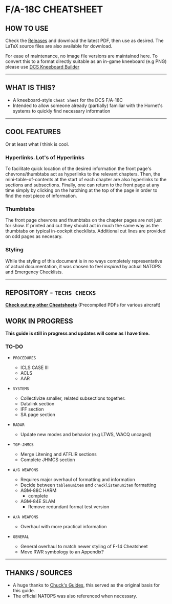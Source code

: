 # F/A-18C CHEATSHEET

## HOW TO USE

Check the [Releases](https://github.com/Techneatium/F18_CheatSheet/releases) and download the latest PDF, then use as desired. The LaTeX source files are also available for download.

For ease of maintenance, no image file versions are maintained here. To convert this to a format directly suitable as an in-game kneeboard (e.g PNG) please use [DCS Kneeboard Builder](https://dcskneeboardbuilder.com/)

***

## WHAT IS THIS?

- A kneeboard-style `Cheat Sheet` for the DCS F/A-18C
- Intended to allow someone already (partially) familiar with the Hornet's systems to quickly find necessary information

***

## COOL FEATURES

Or at least what *I* think is cool.

### Hyperlinks. Lot's of Hyperlinks

To facilitate quick location of the desired information the front page's chevrons/thumbtabs act as hyperlinks to the relevant chapters. Then, the mini-table-of-contents at the start of each chapter are also hyperlinks to the sections and subsections. Finally, one can return to the front page at any time simply by clicking on the hatching at the top of the page in order to find the next piece of information.

### Thumbtabs

The front page chevrons and thumbtabs on the chapter pages are not just for show. If printed and cut they should act in much the same way as the thumbtabs on typical in-cockpit checklists. Additional cut lines are provided on odd pages as necesary.

### Styling

While the styling of this document is in no ways completely representative of actual documentation, it was chosen to feel *inspired* by actual NATOPS and Emergency Checklists.

***

## REPOSITORY - `TECHS CHECKS`

[**Check out my other Cheatsheets**](https://github.com/Techneatium/Techs-Checks) (Precompiled PDFs for various aircraft)

## WORK IN PROGRESS

**This guide is still in progress and updates will come as I have time.**
  
### TO-DO

- `PROCEDURES`
  - ICLS CASE III
  - ACLS
  - AAR

- `SYSTEMS`
  - Collectivize smaller, related subsections together.
  - Datalink section
  - IFF section
  - SA page section

- `RADAR`
  - Update new modes and behavior (e.g LTWS, WACQ uncaged)

- `TGP-JHMCS`
  - Merge Litening and ATFLIR sections
  - Complete JHMCS section

- `A/G WEAPONS`
  - Requires major overhaul of formatting and information
  - Decide between `tablenumitem` and `checklistenumitem` formatting
  - AGM-88C HARM
    - complete
  - AGM-84E SLAM
    - Remove redundant format test version

- `A/A WEAPONS`
  - Overhaul with more practical information

- `GENERAL`
  - General overhaul to match newer styling of F-14 Cheatsheet
  - Move RWR symbology to an Appendix?

***

## THANKS / SOURCES

- A huge thanks to [Chuck's Guides](https://www.mudspike.com/chucks-guides-dcs/), this served as the original basis for this guide.
- The official NATOPS was also referenced when necessary.
